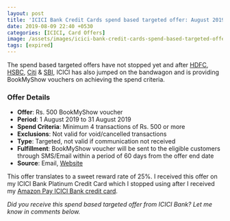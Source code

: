 ```yaml
---
layout: post
title: 'ICICI Bank Credit Cards spend based targeted offer: August 2019'
date: 2019-08-09 22:40 +0530
categories: [ICICI, Card Offers]
image: /assets/images/icici-bank-credit-cards-spend-based-targeted-offer-august-2019.jpg
tags: [expired]
---
```


The spend based targeted offers have not stopped yet and after [HDFC](/hdfc-credit-cards-spend-based-targeted-offer-august-2019/), [HSBC](/hsbc-credit-cards-spend-based-targeted-offer-august-2019/), [Citi](/citi-credit-cards-spend-based-targeted-offer-august-2019/) & [SBI](/sbi-card-targeted-spend-based-offer-july-2019/), ICICI has also jumped on the bandwagon and is providing BookMyShow vouchers on achieving the spend criteria.

### Offer Details

- **Offer**: Rs. 500 BookMyShow voucher
- **Period**: 1 August 2019 to 31 August 2019
- **Spend Criteria**: Minimum 4 transactions of Rs. 500 or more
- **Exclusions**: Not valid for void/cancelled transactions
- **Type**: Targeted, not valid if communication not received
- **Fulfillment**: BookMyShow voucher will be sent to the eligible customers through SMS/Email within a period of 60 days from the offer end date
- **Source**: Email, [Website](https://www.icicibank.com/campaigns/mailers/July-2018/landing-page-bms/20132863/index.html)

This offer translates to a sweet reward rate of 25%. I received this offer on my ICICI Bank Platinum Credit Card which I stopped using after I received my [Amazon Pay ICICI Bank credit card](/amazon-pay-icici-bank-credit-card-review/).

_Did you receive this spend based targeted offer from ICICI Bank? Let me know in comments below._
